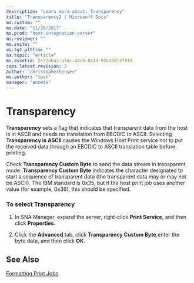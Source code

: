 ```yaml
---
description: "Learn more about: Transparency"
title: "Transparency2 | Microsoft Docs"
ms.custom: ""
ms.date: "11/30/2017"
ms.prod: "host-integration-server"
ms.reviewer: ""
ms.suite: ""
ms.tgt_pltfrm: ""
ms.topic: "article"
ms.assetid: 2e32aba3-a7ec-44c9-8c4d-92a3a8f3f8f8
caps.latest.revision: 3
author: "christopherhouser"
ms.author: "test"
manager: "anneta"
---
```

# Transparency
**Transparency** sets a flag that indicates that transparent data from the host is in ASCII and needs no translation from EBCDIC to ASCII. Selecting **Transparency is ASCII** causes the Windows Host Print service not to put the received data through an EBCDIC to ASCII translation table before printing.  
  
 Check **Transparency Custom Byte** to send the data stream in transparent mode. **Transparency Custom Byte** indicates the character designated to start a sequence of transparent data (the transparent data may or may not be ASCII). The IBM standard is 0x35, but if the host print job uses another value (for example, 0x36), this should be specified.  
  
### To select Transparency  
  
1.  In SNA Manager, expand the server, right-click **Print Service**, and then click **Properties**.  
  
2.  Click the **Advanced** tab, click **Transparency Custom Byte**,enter the byte data, and then click **OK**.  
  
## See Also  
 [Formatting Print Jobs](../core/formatting-print-jobs1.md)
